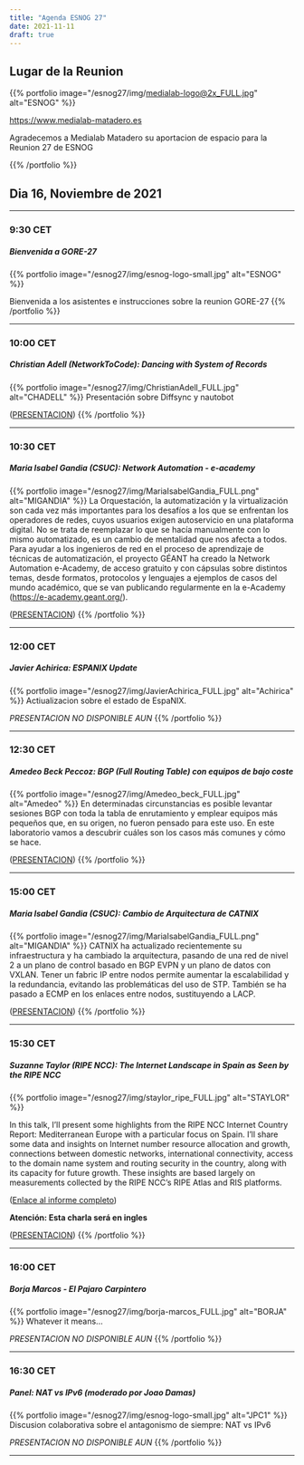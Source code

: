 ```yaml
---
title: "Agenda ESNOG 27"
date: 2021-11-11
draft: true 
---
```


## Lugar de la Reunion
{{% portfolio image="/esnog27/img/medialab-logo@2x_FULL.jpg" alt="ESNOG" %}}

https://www.medialab-matadero.es

Agradecemos a Medialab Matadero su aportacion de espacio para la Reunion 27 de ESNOG

{{% /portfolio %}} 


## Dia 16, Noviembre de 2021
---------------------------
### 9:30 CET 
##### Bienvenida a  GORE-27
{{% portfolio image="/esnog27/img/esnog-logo-small.jpg" alt="ESNOG" %}}

Bienvenida a los asistentes e instrucciones sobre la reunion GORE-27
{{% /portfolio %}}  

---------------------------

### 10:00 CET
##### Christian Adell (NetworkToCode): Dancing with System of Records 
{{% portfolio image="/esnog27/img/ChristianAdell_FULL.jpg" alt="CHADELL" %}}
Presentación sobre Diffsync y nautobot 

([PRESENTACION](/esnog27/archivos/ESNOG27-CHADELL.pdf))
{{% /portfolio %}}  

---------------------------

### 10:30 CET
##### Maria Isabel Gandia (CSUC): Network Automation - e-academy 
{{% portfolio image="/esnog27/img/MariaIsabelGandia_FULL.png" alt="MIGANDIA" %}}
La Orquestación, la automatización y la virtualización son cada vez más importantes para los desafíos a los que se enfrentan los operadores de redes, cuyos usuarios exigen autoservicio en una plataforma digital. No se trata de reemplazar lo que se hacía manualmente con lo mismo automatizado, es un cambio de mentalidad que nos afecta a todos. Para ayudar a los ingenieros de red en el proceso de aprendizaje de técnicas de automatización, el proyecto GÉANT ha creado la Network Automation e-Academy, de acceso gratuito y con cápsulas sobre distintos temas, desde formatos, protocolos y lenguajes a ejemplos de casos del mundo académico, que se van publicando regularmente en la e-Academy (https://e-academy.geant.org/).

([PRESENTACION](/esnog27/archivos/ESNOG27-Network_Automation_e-Academy.pdf))
{{% /portfolio %}}  

---------------------------

### 12:00 CET
##### Javier Achirica: ESPANIX Update
{{% portfolio image="/esnog27/img/JavierAchirica_FULL.jpg" alt="Achirica" %}}
Actiualizacion sobre el estado de EspaNIX.


*PRESENTACION NO DISPONIBLE AUN*
{{% /portfolio %}}  

---------------------------

### 12:30 CET
##### Amedeo Beck Peccoz: BGP (Full Routing Table) con equipos de bajo coste
{{% portfolio image="/esnog27/img/Amedeo_beck_FULL.jpg" alt="Amedeo" %}}
En determinadas circunstancias es posible levantar sesiones  BGP con toda la tabla de enrutamiento y emplear equipos más pequeños que, en su origen, no fueron pensado para este uso. 
En este laboratorio vamos a descubrir cuáles son los casos más comunes y cómo se hace.


([PRESENTACION](/esnog27/archivos/ESNOG27-Amedeo-Beck-Peccoz.pdf))
{{% /portfolio %}}  

---------------------------

### 15:00 CET
##### Maria Isabel Gandia (CSUC): Cambio de Arquitectura de CATNIX 
{{% portfolio image="/esnog27/img/MariaIsabelGandia_FULL.png" alt="MIGANDIA" %}}
CATNIX ha actualizado recientemente su infraestructura y ha cambiado la arquitectura, pasando de una red de nivel 2 a un plano de control basado en BGP EVPN y un plano de datos con VXLAN. Tener un fabric IP entre nodos permite aumentar la escalabilidad y la redundancia, evitando las problemáticas del uso de STP. También se ha pasado a ECMP en los enlaces entre nodos, sustituyendo a LACP.

([PRESENTACION](/esnog27/archivos/ESNOG27-CATNIX-Arquitectura-definitiva.pdf))
{{% /portfolio %}}  

---------------------------

### 15:30 CET
##### Suzanne Taylor (RIPE NCC): The Internet Landscape in Spain as Seen by the RIPE NCC
{{% portfolio image="/esnog27/img/staylor_ripe_FULL.jpg" alt="STAYLOR" %}}

In this talk, I’ll present some highlights from the RIPE NCC Internet Country Report: Mediterranean Europe with a particular focus on Spain.
I’ll share some data and insights on Internet number resource allocation and growth, connections between domestic networks, international connectivity, access to the domain name system and routing security in the country, along with its capacity for future growth. These insights are based largely on measurements collected by the RIPE NCC’s RIPE Atlas and RIS platforms.

([Enlace al informe completo](https://labs.ripe.net/documents/166/Mediterranean_country_report_English_final.pdf))

**Atención: Esta charla será en ingles**

([PRESENTACION](/esnog27/archivos/ESNOG27-RIPE-NCC.pdf))
{{% /portfolio %}} 

---------------------------

### 16:00 CET
##### Borja Marcos -  El Pajaro Carpintero
{{% portfolio image="/esnog27/img/borja-marcos_FULL.jpg" alt="BORJA" %}}
Whatever it means...

*PRESENTACION NO DISPONIBLE AUN*
{{% /portfolio %}}  

---------------------------

### 16:30 CET
##### Panel: NAT vs IPv6 (moderado por Joao Damas)
{{% portfolio image="/esnog27/img/esnog-logo-small.jpg" alt="JPC1" %}}
Discusion colaborativa sobre el antagonismo de siempre: NAT vs IPv6

*PRESENTACION NO DISPONIBLE AUN*
{{% /portfolio %}}  

---------------------------



